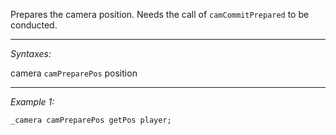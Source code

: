 Prepares the camera position. Needs the call of `camCommitPrepared` to be conducted.


---
*Syntaxes:*

camera `camPreparePos`  position

---
*Example 1:*

```sqf
_camera camPreparePos getPos player;
```